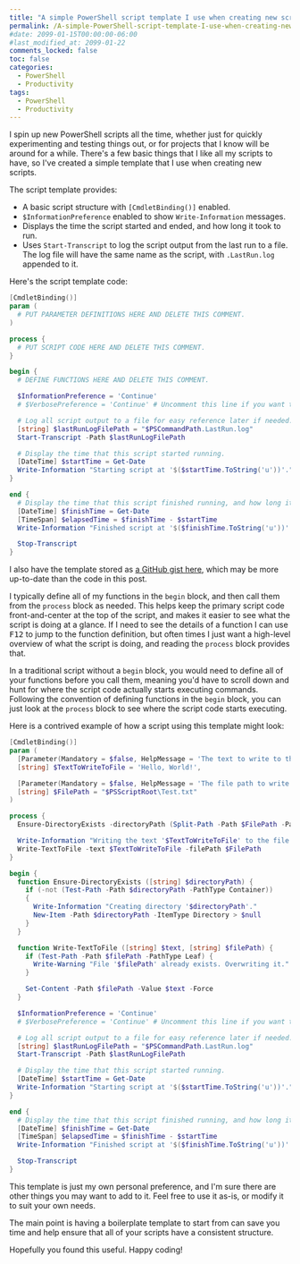 ```yaml
---
title: "A simple PowerShell script template I use when creating new scripts"
permalink: /A-simple-PowerShell-script-template-I-use-when-creating-new-scripts/
#date: 2099-01-15T00:00:00-06:00
#last_modified_at: 2099-01-22
comments_locked: false
toc: false
categories:
  - PowerShell
  - Productivity
tags:
  - PowerShell
  - Productivity
---
```


I spin up new PowerShell scripts all the time, whether just for quickly experimenting and testing things out, or for projects that I know will be around for a while.
There's a few basic things that I like all my scripts to have, so I've created a simple template that I use when creating new scripts.

The script template provides:

- A basic script structure with `[CmdletBinding()]` enabled.
- `$InformationPreference` enabled to show `Write-Information` messages.
- Displays the time the script started and ended, and how long it took to run.
- Uses `Start-Transcript` to log the script output from the last run to a file.
  The log file will have the same name as the script, with `.LastRun.log` appended to it.

Here's the script template code:

```powershell
[CmdletBinding()]
param (
  # PUT PARAMETER DEFINITIONS HERE AND DELETE THIS COMMENT.
)

process {
  # PUT SCRIPT CODE HERE AND DELETE THIS COMMENT.
}

begin {
  # DEFINE FUNCTIONS HERE AND DELETE THIS COMMENT.

  $InformationPreference = 'Continue'
  # $VerbosePreference = 'Continue' # Uncomment this line if you want to see verbose messages.

  # Log all script output to a file for easy reference later if needed.
  [string] $lastRunLogFilePath = "$PSCommandPath.LastRun.log"
  Start-Transcript -Path $lastRunLogFilePath

  # Display the time that this script started running.
  [DateTime] $startTime = Get-Date
  Write-Information "Starting script at '$($startTime.ToString('u'))'."
}

end {
  # Display the time that this script finished running, and how long it took to run.
  [DateTime] $finishTime = Get-Date
  [TimeSpan] $elapsedTime = $finishTime - $startTime
  Write-Information "Finished script at '$($finishTime.ToString('u'))'. Took '$elapsedTime' to run."

  Stop-Transcript
}
```

I also have the template stored as [a GitHub gist here](https://gist.github.com/deadlydog/d04b5d43170a90d8bc0143373d90010f), which may be more up-to-date than the code in this post.

I typically define all of my functions in the `begin` block, and then call them from the `process` block as needed.
This helps keep the primary script code front-and-center at the top of the script, and makes it easier to see what the script is doing at a glance.
If I need to see the details of a function I can use <kbd>F12</kbd> to jump to the function definition, but often times I just want a high-level overview of what the script is doing, and reading the `process` block provides that.

In a traditional script without a `begin` block, you would need to define all of your functions before you call them, meaning you'd have to scroll down and hunt for where the script code actually starts executing commands.
Following the convention of defining functions in the `begin` block, you can just look at the `process` block to see where the script code starts executing.

Here is a contrived example of how a script using this template might look:

```powershell
[CmdletBinding()]
param (
  [Parameter(Mandatory = $false, HelpMessage = 'The text to write to the file.')]
  [string] $TextToWriteToFile = 'Hello, World!',

  [Parameter(Mandatory = $false, HelpMessage = 'The file path to write the text to.')]
  [string] $FilePath = "$PSScriptRoot\Test.txt"
)

process {
  Ensure-DirectoryExists -directoryPath (Split-Path -Path $FilePath -Parent)

  Write-Information "Writing the text '$TextToWriteToFile' to the file '$FilePath'."
  Write-TextToFile -text $TextToWriteToFile -filePath $FilePath
}

begin {
  function Ensure-DirectoryExists ([string] $directoryPath) {
    if (-not (Test-Path -Path $directoryPath -PathType Container))
    {
      Write-Information "Creating directory '$directoryPath'."
      New-Item -Path $directoryPath -ItemType Directory > $null
    }
  }

  function Write-TextToFile ([string] $text, [string] $filePath) {
    if (Test-Path -Path $filePath -PathType Leaf) {
      Write-Warning "File '$filePath' already exists. Overwriting it."
    }

    Set-Content -Path $filePath -Value $text -Force
  }

  $InformationPreference = 'Continue'
  # $VerbosePreference = 'Continue' # Uncomment this line if you want to see verbose messages.

  # Log all script output to a file for easy reference later if needed.
  [string] $lastRunLogFilePath = "$PSCommandPath.LastRun.log"
  Start-Transcript -Path $lastRunLogFilePath

  # Display the time that this script started running.
  [DateTime] $startTime = Get-Date
  Write-Information "Starting script at '$($startTime.ToString('u'))'."
}

end {
  # Display the time that this script finished running, and how long it took to run.
  [DateTime] $finishTime = Get-Date
  [TimeSpan] $elapsedTime = $finishTime - $startTime
  Write-Information "Finished script at '$($finishTime.ToString('u'))'. Took '$elapsedTime' to run."

  Stop-Transcript
}
```

This template is just my own personal preference, and I'm sure there are other things you may want to add to it.
Feel free to use it as-is, or modify it to suit your own needs.

The main point is having a boilerplate template to start from can save you time and help ensure that all of your scripts have a consistent structure.

Hopefully you found this useful.
Happy coding!
